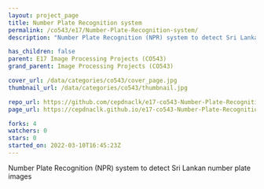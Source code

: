 ```yaml
---
layout: project_page
title: Number Plate Recognition system
permalink: /co543/e17/Number-Plate-Recognition-system/
description: "Number Plate Recognition (NPR) system to detect Sri Lankan number plate images"

has_children: false
parent: E17 Image Processing Projects (CO543)
grand_parent: Image Processing Projects (CO543)

cover_url: /data/categories/co543/cover_page.jpg
thumbnail_url: /data/categories/co543/thumbnail.jpg

repo_url: https://github.com/cepdnaclk/e17-co543-Number-Plate-Recognition-system
page_url: https://cepdnaclk.github.io/e17-co543-Number-Plate-Recognition-system

forks: 4
watchers: 0
stars: 0
started_on: 2022-03-10T16:45:23Z
---
```

Number Plate Recognition (NPR) system to detect Sri Lankan number plate images

